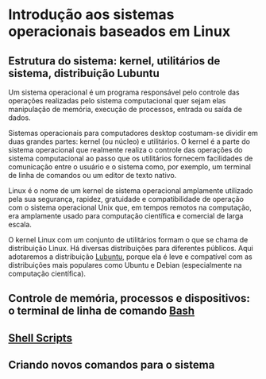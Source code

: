 # Introdução aos sistemas operacionais baseados em Linux

## Estrutura do sistema: kernel, utilitários de sistema, distribuição Lubuntu

Um sistema operacional é um programa responsável pelo controle das operações realizadas pelo sistema computacional quer sejam elas manipulação de memória, execução de processos, entrada ou saída de dados.

Sistemas operacionais para computadores desktop costumam-se dividir em duas grandes partes: kernel (ou núcleo) e utilitários.  O kernel é a parte do sistema operacional que realmente realiza o controle das operações do sistema computacional ao passo que os utilitários fornecem facilidades de comunicação entre o usuário e o sistema como, por exemplo, um terminal de linha de comandos ou um editor de texto nativo.

Linux é o nome de um kernel de sistema operacional amplamente utilizado pela sua segurança, rapidez, gratuidade e compatibilidade de operação com o sistema operacional Unix que, em tempos remotos na computação, era amplamente usado para computação científica e comercial de larga escala.

O kernel Linux com um conjunto de utilitários formam o que se chama de distribuição Linux.  Há diversas distribuições para diferentes públicos.  Aqui adotaremos a distribuição [Lubuntu](https://lubuntu.me/), porque ela é leve e compatível com as distribuições mais populares como Ubuntu e Debian (especialmente na computação científica).


## Controle de memória, processos e dispositivos: o terminal de linha de comando [Bash](https://linuxcommand.org/lc3_learning_the_shell.php) 

## [Shell Scripts](https://linuxcommand.org/lc3_writing_shell_scripts.php)

## Criando novos comandos para o sistema
